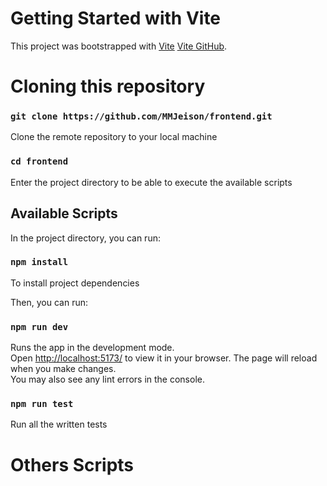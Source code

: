 # Getting Started with Vite
This project was bootstrapped with [Vite](https://vitejs.dev/guide/) [Vite GitHub](https://github.com/vitejs/vite/).

# Cloning this repository

### `git clone https://github.com/MMJeison/frontend.git`
Clone the remote repository to your local machine

### `cd frontend`
Enter the project directory to be able to execute the available scripts


## Available Scripts

In the project directory, you can run:

### `npm install`
To install project dependencies

Then, you can run:

### `npm run dev`
Runs the app in the development mode.\
Open [http://localhost:5173/](http://localhost:5173/) to view it in your browser.
The page will reload when you make changes.\
You may also see any lint errors in the console.

### `npm run test`
Run all the written tests

# Others Scripts
